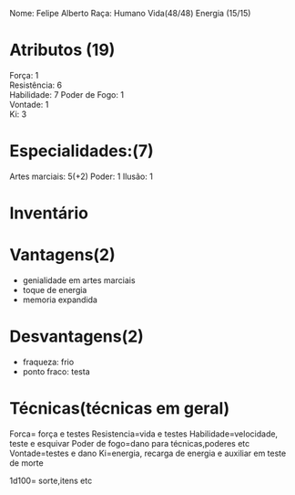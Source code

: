 Nome: Felipe Alberto
Raça: Humano
Vida(48/48)
Energia (15/15)

# Atributos (19)
Força: 1  
Resistência: 6   
Habilidade: 7
Poder de Fogo: 1     
Vontade: 1  
Ki: 3

# Especialidades:(7)
Artes marciais: 5(+2)
Poder: 1
Ilusão: 1

# Inventário  

# Vantagens(2) 
- genialidade em artes marciais
- toque de energia
- memoria expandida
# Desvantagens(2) 
- fraqueza: frio
- ponto fraco: testa


# Técnicas(técnicas em geral)

Forca= força e testes
Resistencia=vida e testes
Habilidade=velocidade, teste e esquivar
Poder de fogo=dano para técnicas,poderes etc 
Vontade=testes e dano
Ki=energia, recarga de energia e auxiliar em teste de morte

1d100= sorte,itens etc